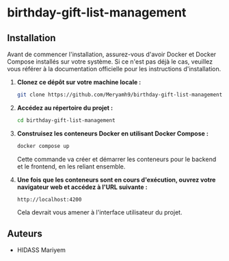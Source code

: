 # birthday-gift-list-management

## Installation

Avant de commencer l'installation, assurez-vous d'avoir Docker et Docker Compose installés sur votre système. Si ce n'est pas déjà le cas, veuillez vous référer à la documentation officielle pour les instructions d'installation.

1. **Clonez ce dépôt sur votre machine locale :**

    ```bash
    git clone https://github.com/Meryamh9/birthday-gift-list-management.git
    ```

2. **Accédez au répertoire du projet :**

    ```bash
    cd birthday-gift-list-management
    ```

3. **Construisez les conteneurs Docker en utilisant Docker Compose :**

    ```bash
    docker compose up
    ```

   Cette commande va créer et démarrer les conteneurs pour le backend et le frontend, en les reliant ensemble.

4. **Une fois que les conteneurs sont en cours d'exécution, ouvrez votre navigateur web et accédez à l'URL suivante :**

    ```
    http://localhost:4200
    ```

   Cela devrait vous amener à l'interface utilisateur du projet.

## Auteurs

- HIDASS Mariyem
